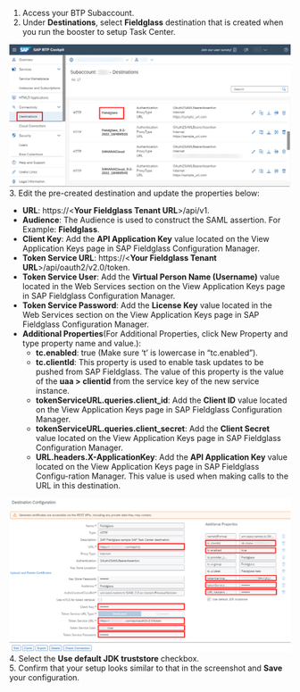 1. Access your BTP Subaccount.  
2. Under **Destinations**, select **Fieldglass** destination that is created when you run the booster to setup Task Center.

![Configure BTP Destinations 1](images/D1.png)
3. Edit the pre-created destination and update the properties below:
   * __URL__: https://<**Your Fieldglass Tenant URL**>/api/v1.
   * __Audience__: The Audience is used to construct the SAML assertion. For Example: **Fieldglass**.
   * __Client Key__: Add the **API Application Key** value located on the View Application Keys page in SAP Fieldglass Configuration Manager.
   * __Token Service URL__: https://<**Your Fieldglass Tenant URL**>/api/oauth2/v2.0/token.
   * __Token Service User__: Add the **Virtual Person Name (Username)** value located in the Web Services section on the View Application Keys page in SAP Fieldglass Configuration Manager.
   * __Token Service Password__: Add the **License Key** value located in the Web Services section on the View Application Keys page in SAP Fieldglass Configuration Manager.
   * __Additional Properties__(For Additional Properties, click New Property and type property name and value.):
        * __tc.enabled__: true  (Make sure ‘t’ is lowercase in “tc.enabled”).
        * __tc.clientId__: This property is used to enable task updates to be pushed from SAP Fieldglass. The value of this property is the value of the **uaa > clientid** from the service key of the new service instance.
        * __tokenServiceURL.queries.client_id__: Add the **Client ID** value located on the View Application Keys page in SAP Fieldglass Configuration Manager.
        * __tokenServiceURL.queries.client_secret__: Add the **Client Secret** value located on the View Application Keys page in SAP Fieldglass Configuration Manager.
        * __URL.headers.X-ApplicationKey__: Add the **API Application Key** value located on the View Application Keys page in SAP Fieldglass Configu-ration Manager. This value is used when making calls to the URL in this destination.

![Configure BTP Destinations 1](images/D2.png)
4. Select the **Use default JDK truststore** checkbox.  
5. Confirm that your setup looks similar to that in the screenshot and **Save** your configuration.
